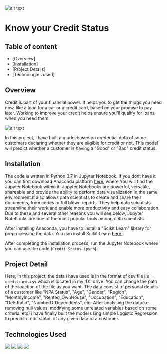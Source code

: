 ![alt text](https://lh3.googleusercontent.com/proxy/_5KVV1nW-bHBN6gpW2j1o0EwmeM8QpaLgnOa889kLsnfHVyBk_Vw8XSz2-DhO4veslBkyQjvLedjLxKBOVtk6Qeh0owl9xd45SpNAAV18qqHDCYWBwFHFySPFWFB5UCJkF5qzKXV933EYCMZlZYO5gYH)

# Know your Credit Status

## Table of content
  * [Overview]
  * [Installation]
  * [Project Details]
  * [Technologies used]
  
## Overview
Credit is part of your financial power. It helps you to get the things you need now, like a loan for a car or a credit card, based on your promise to pay later. Working to improve your credit helps ensure you'll qualify for loans when you need them.

![alt text](https://mygreatlakes.org/mglstatic/educate/images/knowledge-center/interactive-assets/credit/good-credit-man.png)

In this project, i have built a model based on credential data of some customers declaring whether they are eligible for credit or not. This model will predict whether a customer is having a "Good" or "Bad" credit status.

## Installation
The code is written in Python 3.7 in Jupyter Notebook. If you dont have it you can first download Anaconda platform [here](https://docs.anaconda.com/anaconda/install/), where You will find the Jupyter Notebook within it. Jupyter Notebooks are powerful, versatile, shareable and provide the ability to perform data visualization in the same environment.It also allows data scientists to create and share their documents, from codes to full blown reports. They help data scientists streamline their work and enable more productivity and easy collaboration. Due to these and several other reasons you will see below, Jupyter Notebooks are one of the most popular tools among data scientists.

After installing Anaconda, you have to install a "Scikit Learn" library for preprocessing the data. You can install Scikit Learn [here.](https://scikit-learn.org/stable/install.html)

After completing the installation process, run the Jupyter Notebook where you can use the code (`Credit Status.ipynb`).

## Project Detail
Here, in this project, the data i have used is in the format of csv file i.e `creditcard.csv` which is located in my 'D:' drive. You can change the path of the loaction of the file as you want. The data consist of personal details of a customer like "NPA Status",	"Age",	"Gender",	"Region",	"MonthlyIncome",	"Rented_OwnHouse",	"Occupation",	"Education", "DebtRatio", "NumberOfDependents", etc. After analysing the data(i.e removing null values, modifying some unrelated variables based on some criteria, etc) i have finally built the model using simple Logistic Regression to predict credit status of any given data of a customer.

## Technologies Used
![](https://forthebadge.com/images/badges/made-with-python.svg)
![](https://i.redd.it/c6h7rok9c2v31.jpg)
![](https://twilio-cms-prod.s3.amazonaws.com/original_images/jupyter_python_numpy.png)
![](https://data-flair.training/blogs/wp-content/uploads/sites/2/2019/07/scikit-learn-logo.png)


